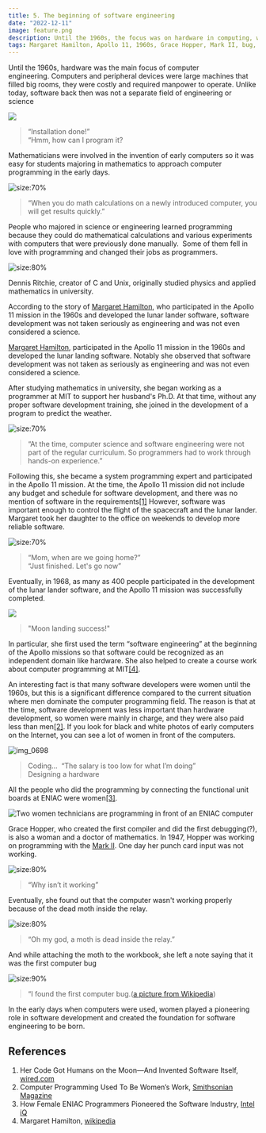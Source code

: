 ```yaml
---
title: 5. The beginning of software engineering
date: "2022-12-11"
image: feature.png
description: Until the 1960s, the focus was on hardware in computing, with software not recognized as a separate engineering discipline. Mathematicians and scientists initially drove programming, evolving into early software engineering roles. Margaret Hamilton, who developed software for the Apollo 11 mission, played a key role in establishing software engineering as a serious discipline, amidst a backdrop where many programmers were women, reflecting the field's undervalued status at the time... 
tags: Margaret Hamilton, Apollo 11, 1960s, Grace Hopper, Mark II, bug, women, RMS
---
```


Until the 1960s, hardware was the main focus of computer engineering. Computers and peripheral devices were large machines that filled big rooms, they were costly and required manpower to operate. Unlike today, software back then was not a separate field of engineering or science

![](images/image10.png)
> “Installation done!” \
> “Hmm, how can I program it?

Mathematicians were involved in the invention of early computers so it was easy for students majoring in mathematics to approach computer programming in the early days.

![](images/image8.png "size:70%")
> “When you do math calculations on a newly introduced computer, you will get results quickly.”

People who majored in science or engineering learned programming because they could do mathematical calculations and various experiments with computers that were previously done manually.  Some of them fell in love with programming and changed their jobs as programmers.

![](images/image2.png "size:80%")

Dennis Ritchie, creator of C and Unix, originally studied physics and applied mathematics in university.

According to the story of [Margaret Hamilton](https://www.google.com/url?q=https://en.wikipedia.org/wiki/Margaret_Hamilton_\(software_engineer\)\&sa=D\&source=editors\&ust=1711344782241302\&usg=AOvVaw0bBc1TYrN-WqSclV4FS9H8), who participated in the Apollo 11 mission in the 1960s and developed the lunar lander software, software development was not taken seriously as engineering and was not even considered a science.

[Margaret Hamilton](https://www.google.com/url?q=https://en.wikipedia.org/wiki/Margaret_Hamilton_\(software_engineer\)\&sa=D\&source=editors\&ust=1711344782241610\&usg=AOvVaw0RDR6qlOSVo4LMEctuVd0y), participated in the Apollo 11 mission in the 1960s and developed the lunar landing software. Notably she observed that software development was not taken as seriously as engineering and was not even considered a science.

After studying mathematics in university, she began working as a programmer at MIT to support her husband's Ph.D. At that time, without any proper software development training, she joined in the development of a program to predict the weather.

![](images/image5.png "size:70%")
> “At the time, computer science and software engineering were not part of the regular curriculum. So programmers had to work through hands-on experience.”

Following this, she became a system programming expert and participated in the Apollo 11 mission. At the time, the Apollo 11 mission did not include any budget and schedule for software development, and there was no mention of software in the requirements[&lbrack;1&rbrack;][1] However, software was important enough to control the flight of the spacecraft and the lunar lander. Margaret took her daughter to the office on weekends to develop more reliable software.

![](images/image7.png "size:70%")
> “Mom, when are we going home?” \
> “Just finished. Let's go now”

Eventually, in 1968, as many as 400 people participated in the development of the lunar lander software, and the Apollo 11 mission was successfully completed.

![](images/image4.png)
> "Moon landing success!"

In particular, she first used the term “software engineering” at the beginning of the Apollo missions so that software could be recognized as an independent domain like hardware. She also helped to create a course work about computer programming at MIT[&lbrack;4&rbrack;][4].

An interesting fact is that many software developers were women until the 1960s, but this is a significant difference compared to the current situation where men dominate the computer programming field. The reason is that at the time, software development was less important than hardware development, so women were mainly in charge, and they were also paid less than men[&lbrack;2&rbrack;][2]. If you look for black and white photos of early computers on the Internet, you can see a lot of women in front of the computers.

![img\_0698](images/image1.png)
> Coding…  “The salary is too low for what I’m doing” \
> Designing a hardware

All the people who did the programming by connecting the functional unit boards at ENIAC were women[&lbrack;3&rbrack;][3].

![Two women technicians are programming in front of an ENIAC computer](images/image11.png "size:80%")

Grace Hopper, who created the first compiler and did the first debugging(?), is also a woman and a doctor of mathematics. In 1947, Hopper was working on programming with the [Mark II](https://www.google.com/url?q=https://en.wikipedia.org/wiki/Harvard_Mark_II\&sa=D\&source=editors\&ust=1711344782243847\&usg=AOvVaw3ByDRjzRpDHS4Qzy0FXlUZ). One day her punch card input was not working.

![](images/image3.png "size:80%")
> “Why isn’t it working”

Eventually, she found out that the computer wasn't working properly because of the dead moth inside the relay.

![](images/image9.png "size:80%")
> “Oh my god, a moth is dead inside the relay.”

And while attaching the moth to the workbook, she left a note saying that it was the first computer bug

![](images/image6.png "size:90%")
> “I found the first computer bug.([a picture from Wikipedia](https://en.wikipedia.org/wiki/Harvard_Mark_II%23/media/File:First_Computer_Bug,_1945.jpg))

In the early days when computers were used, women played a pioneering role in software development and created the foundation for software engineering to be born.

## References

1. Her Code Got Humans on the Moon—And Invented Software Itself, [wired.com](https://www.wired.com/2015/10/margaret-hamilton-nasa-apollo/)
2. Computer Programming Used To Be Women’s Work, [Smithsonian Magazine](http://www.smithsonianmag.com/smart-news/computer-programming-used-to-be-womens-work-718061/)
3. How Female ENIAC Programmers Pioneered the Software Industry, [Intel iQ](https://web.archive.org/web/20160716023848/https://iq.intel.com/how-female-eniac-programmers-pioneered-the-software-industry/)
4. Margaret Hamilton, [wikipedia](https://en.wikipedia.org/wiki/Margaret\_Hamilton\_(scientist))

[1]: https://www.wired.com/2015/10/margaret-hamilton-nasa-apollo/ "Her Code Got Humans on the Moon—And Invented Software Itself, wired.com"
[2]: http://www.smithsonianmag.com/smart-news/computer-programming-used-to-be-womens-work-718061/ "Computer Programming Used To Be Women’s Work, Smithsonian Magazine"
[3]: https://web.archive.org/web/20160716023848/https://iq.intel.com/how-female-eniac-programmers-pioneered-the-software-industry/ "How Female ENIAC Programmers Pioneered the Software Industry, Intel iQ"
[4]: https://en.wikipedia.org/wiki/Margaret\_Hamilton\_(scientist) "Margaret Hamilton, wikipedia"